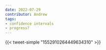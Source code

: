 ```yaml
---
date: 2022-07-29
contributor: Andrew
tags:
- confidence intervals
- progress?
---
```


{{< tweet-simple "1552910264449634310" >}}

<!-- {< tweet user="Noahpinion" id="1552910264449634310" >}} -->
